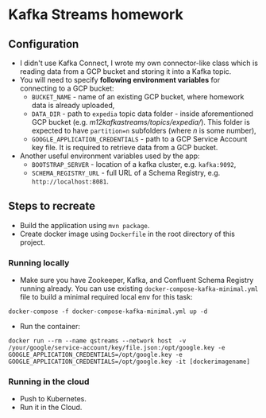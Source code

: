 # Kafka Streams homework

## Configuration
* I didn't use Kafka Connect, I wrote my own connector-like class which is reading data from a GCP bucket and storing it into a Kafka topic.
* You will need to specify __following environment variables__ for connecting to a GCP bucket:
  * `BUCKET_NAME` - name of an existing GCP bucket, where homework data is already uploaded,
  * `DATA_DIR` - path to `expedia` topic data folder - inside aforementioned GCP bucket (e.g. _m12kafkastreams/topics/expedia/_). This folder is expected to have `partition=n` subfolders (where _n_ is some number),
  * `GOOGLE_APPLICATION_CREDENTIALS` - path to a GCP Service Account key file. It is required to retrieve data from a GCP bucket.
* Another useful environment variables used by the app:
  * `BOOTSTRAP_SERVER` - location of a kafka cluster, e.g. `kafka:9092`,
  * `SCHEMA_REGISTRY_URL` - full URL of a Schema Registry, e.g. `http://localhost:8081`.

## Steps to recreate
* Build the application using `mvn package`.
* Create docker image using `Dockerfile` in the root directory of this project.

### Running locally
* Make sure you have Zookeeper, Kafka, and Confluent Schema Registry running already. You can use existing `docker-compose-kafka-minimal.yml` file to build a minimal required local env for this task:
```
docker-compose -f docker-compose-kafka-minimal.yml up -d
```
* Run the container:
``` 
docker run --rm --name qstreams --network host  -v /your/google/service-account/key/file.json:/opt/google.key -e GOOGLE_APPLICATION_CREDENTIALS=/opt/google.key -e GOOGLE_APPLICATION_CREDENTIALS=/opt/google.key -it [dockerimagename]
```

### Running in the cloud
* Push to Kubernetes.
* Run it in the Cloud.

